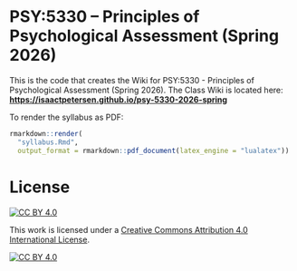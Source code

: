 # PSY:5330 – Principles of Psychological Assessment (Spring 2026)

This is the code that creates the Wiki for PSY:5330 - Principles of Psychological Assessment (Spring 2026).
The Class Wiki is located here: **https://isaactpetersen.github.io/psy-5330-2026-spring**

To render the syllabus as PDF:

```r
rmarkdown::render(
  "syllabus.Rmd",
  output_format = rmarkdown::pdf_document(latex_engine = "lualatex"))
```

# License

[![CC BY 4.0][cc-by-shield]][cc-by]

This work is licensed under a
[Creative Commons Attribution 4.0 International License][cc-by].

[![CC BY 4.0][cc-by-image]][cc-by]

[cc-by]: https://creativecommons.org/licenses/by/4.0/
[cc-by-image]: https://i.creativecommons.org/l/by/4.0/88x31.png
[cc-by-shield]: https://img.shields.io/badge/License-CC%20BY%204.0-lightgrey.svg

